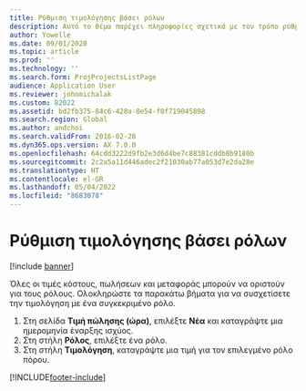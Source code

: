 ```yaml
---
title: Ρύθμιση τιμολόγησης βάσει ρόλων
description: Αυτό το θέμα παρέχει πληροφορίες σχετικά με τον τρόπο ρύθμισης της τιμολόγησης για συγκεκριμένους ρόλους.
author: Yowelle
ms.date: 09/01/2020
ms.topic: article
ms.prod: ''
ms.technology: ''
ms.search.form: ProjProjectsListPage
audience: Application User
ms.reviewer: johnmichalak
ms.custom: 82022
ms.assetid: bd2fb375-84c6-428a-8e54-f0f719045898
ms.search.region: Global
ms.author: andchoi
ms.search.validFrom: 2016-02-28
ms.dyn365.ops.version: AX 7.0.0
ms.openlocfilehash: 64cdd3222d9fb2e3d6d4be7c88381cddb8b9180b
ms.sourcegitcommit: 2c2a5a11d446adec2f21030ab77a053d7e2da28e
ms.translationtype: HT
ms.contentlocale: el-GR
ms.lasthandoff: 05/04/2022
ms.locfileid: "8683078"
---
```

# <a name="set-up-role-based-pricing"></a>Ρύθμιση τιμολόγησης βάσει ρόλων

[!include [banner](../includes/banner.md)]

Όλες οι τιμές κόστους, πωλήσεων και μεταφοράς μπορούν να οριστούν για τους ρόλους. Ολοκληρώστε τα παρακάτω βήματα για να συσχετίσετε την τιμολόγηση με ένα συγκεκριμένο ρόλο.

1. Στη σελίδα **Τιμή πώλησης (ώρα)**, επιλέξτε **Νέα** και καταγράψτε μια ημερομηνία έναρξης ισχύος.
2. Στη στήλη **Ρόλος**, επιλέξτε ένα ρόλο.
3. Στη στήλη **Τιμολόγηση**, καταγράψτε μια τιμή για τον επιλεγμένο ρόλο πόρου.


[!INCLUDE[footer-include](../includes/footer-banner.md)]